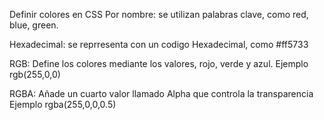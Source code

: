 Definir colores en CSS
Por nombre: se utilizan palabras clave, como red, blue, green.

Hexadecimal: se reprresenta con un codigo Hexadecimal, como #ff5733

RGB: Define los colores mediante los valores, rojo, verde y azul. Ejemplo rgb(255,0,0)

RGBA: Añade un cuarto valor llamado Alpha que controla la transparencia Ejemplo rgba(255,0,0,0.5)


